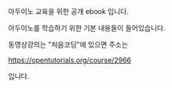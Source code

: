 아두이노 교육을 위한 공개 ebook 입니다.

아두이노를 학습하기 위한 기본 내용들이 들어있습니다. 

동영상강의는 "처음코딩"에 있으면 주소는 

https://opentutorials.org/course/2966

입니다.